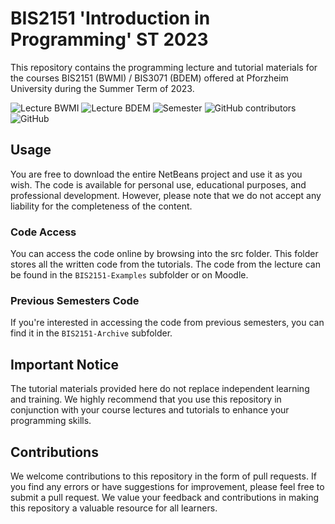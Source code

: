 # BIS2151 'Introduction in Programming' ST 2023

This repository contains the programming lecture and tutorial materials for the courses BIS2151 (BWMI) / BIS3071 (BDEM) offered at Pforzheim University during the Summer Term of 2023.

<img alt="Lecture BWMI" src="https://img.shields.io/badge/BWMI-BIS2151-red?style=for-the-badge"> <img alt="Lecture BDEM" src="https://img.shields.io/badge/BDEM-BIS3071-red?style=for-the-badge"> <img alt="Semester" src="https://img.shields.io/badge/Semester-ST2023-yellow?style=for-the-badge"> <img alt="GitHub contributors" src="https://img.shields.io/github/contributors/ainzone/BIS2151-Programming?color=informational&style=for-the-badge"> <img alt="GitHub" src="https://img.shields.io/github/license/ainzone/BIS2151-Programming?style=for-the-badge"> 

## Usage
You are free to download the entire NetBeans project and use it as you wish. The code is available for personal use, educational purposes, and professional development. However, please note that we do not accept any liability for the completeness of the content.

### Code Access
You can access the code online by browsing into the src folder. This folder stores all the written code from the tutorials.
The code from the lecture can be found in the `BIS2151-Examples` subfolder or on Moodle.

### Previous Semesters Code
If you're interested in accessing the code from previous semesters, you can find it in the `BIS2151-Archive` subfolder.

## Important Notice
The tutorial materials provided here do not replace independent learning and training. We highly recommend that you use this repository in conjunction with your course lectures and tutorials to enhance your programming skills.

## Contributions
We welcome contributions to this repository in the form of pull requests. If you find any errors or have suggestions for improvement, please feel free to submit a pull request. We value your feedback and contributions in making this repository a valuable resource for all learners.
